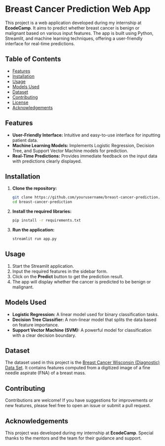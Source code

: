 # Breast Cancer Prediction Web App

This project is a web application developed during my internship at **EcodeCamp**. It aims to predict whether breast cancer is benign or malignant based on various input features. The app is built using Python, Streamlit, and machine learning techniques, offering a user-friendly interface for real-time predictions.

## Table of Contents

- [Features](#features)
- [Installation](#installation)
- [Usage](#usage)
- [Models Used](#models-used)
- [Dataset](#dataset)
- [Contributing](#contributing)
- [License](#license)
- [Acknowledgements](#acknowledgements)

## Features

- **User-Friendly Interface:** Intuitive and easy-to-use interface for inputting patient data.
- **Machine Learning Models:** Implements Logistic Regression, Decision Tree, and Support Vector Machine models for prediction.
- **Real-Time Predictions:** Provides immediate feedback on the input data with predictions clearly displayed.

## Installation

1. **Clone the repository:**

   ```bash
   git clone https://github.com/yourusername/breast-cancer-prediction.git
   cd breast-cancer-prediction
   ```

2. **Install the required libraries:**

   ```bash
   pip install -r requirements.txt
   ```

3. **Run the application:**

   ```bash
   streamlit run app.py
   ```

## Usage

1. Start the Streamlit application.
2. Input the required features in the sidebar form.
3. Click on the **Predict** button to get the prediction result.
4. The app will display whether the cancer is predicted to be benign or malignant.

## Models Used

- **Logistic Regression:** A linear model used for binary classification tasks.
- **Decision Tree Classifier:** A non-linear model that splits the data based on feature importance.
- **Support Vector Machine (SVM):** A powerful model for classification with a clear decision boundary.

## Dataset

The dataset used in this project is the [Breast Cancer Wisconsin (Diagnostic) Data Set](https://archive.ics.uci.edu/ml/datasets/Breast+Cancer+Wisconsin+%28Diagnostic%29). It contains features computed from a digitized image of a fine needle aspirate (FNA) of a breast mass.

## Contributing

Contributions are welcome! If you have suggestions for improvements or new features, please feel free to open an issue or submit a pull request.

## Acknowledgements

This project was developed during my internship at **EcodeCamp**. Special thanks to the mentors and the team for their guidance and support.
